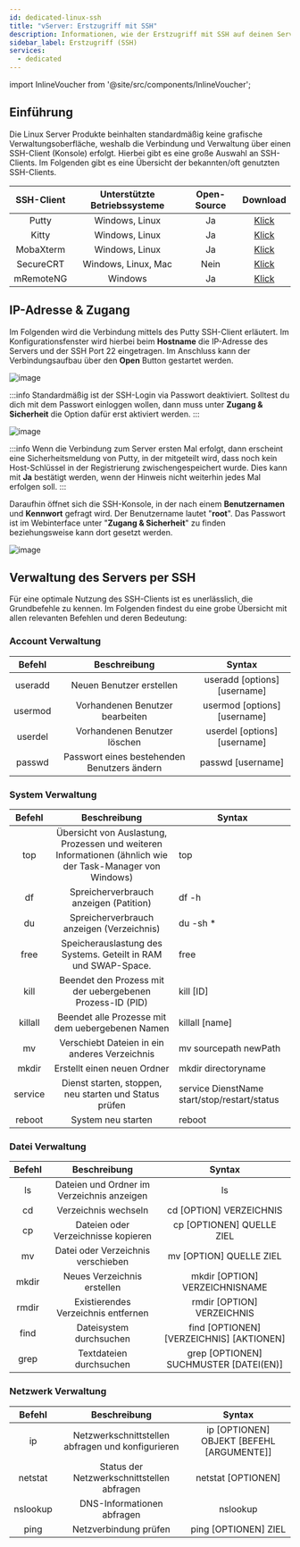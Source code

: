 ```yaml
---
id: dedicated-linux-ssh
title: "vServer: Erstzugriff mit SSH"
description: Informationen, wie der Erstzugriff mit SSH auf deinen Server von ZAP-Hosting funktioniert - ZAP-Hosting.com Dokumentation
sidebar_label: Erstzugriff (SSH)
services:
  - dedicated
---
```


import InlineVoucher from '@site/src/components/InlineVoucher';

## Einführung

Die Linux Server Produkte beinhalten standardmäßig keine grafische Verwaltungsoberfläche, weshalb die Verbindung und Verwaltung über einen SSH-Client (Konsole) erfolgt. Hierbei gibt es eine große Auswahl an SSH-Clients. Im Folgenden gibt es eine Übersicht der bekannten/oft genutzten SSH-Clients. 

| SSH-Client | Unterstützte Betriebssysteme | Open-Source |                           Download                           |
| :--------: | :--------------------------: | :---------: | :----------------------------------------------------------: |
|   Putty    |        Windows, Linux        |     Ja      |               [Klick](https://www.putty.org/)                |
|   Kitty    |        Windows, Linux        |     Ja      |        [Klick](http://www.9bis.net/kitty/)                   |
| MobaXterm  |        Windows, Linux        |     Ja      |           [Klick](https://mobaxterm.mobatek.net/)            |
| SecureCRT  |     Windows, Linux, Mac      |    Nein     | [Klick](https://www.vandyke.com/cgi-bin/releases.php?product=securecrt) |
| mRemoteNG  |           Windows            |     Ja      |           [Klick](https://mremoteng.org/download)            |

<InlineVoucher />

## IP-Adresse & Zugang

Im Folgenden wird die Verbindung mittels des Putty SSH-Client erläutert. Im Konfigurationsfenster wird hierbei beim **Hostname** die IP-Adresse des Servers und der SSH Port 22 eingetragen. Im Anschluss kann der Verbindungsaufbau über den **Open** Button gestartet werden.



![image](https://user-images.githubusercontent.com/13604413/159171679-e55411b6-17be-49f8-a80f-645f4652c9c4.png)



:::info
Standardmäßig ist der SSH-Login via Passwort deaktiviert. Solltest du dich mit dem Passwort einloggen wollen, dann muss unter **Zugang & Sicherheit** die Option dafür erst aktiviert werden.
:::



![image](https://user-images.githubusercontent.com/13604413/159171681-abfa1472-41cf-4219-92fe-9ad948c7e8d2.png)



:::info
Wenn die Verbindung zum Server ersten Mal erfolgt, dann erscheint eine Sicherheitsmeldung von Putty, in der mitgeteilt wird, dass noch kein Host-Schlüssel in der Registrierung zwischengespeichert wurde. Dies kann mit **Ja** bestätigt werden, wenn der Hinweis nicht weiterhin jedes Mal erfolgen soll. 
:::

 

Daraufhin öffnet sich die SSH-Konsole, in der nach einem **Benutzernamen** und **Kennwort** gefragt wird. Der Benutzername lautet "**root**". Das Passwort ist im Webinterface unter "**Zugang & Sicherheit**" zu finden beziehungsweise kann dort gesetzt werden.



![image](https://user-images.githubusercontent.com/13604413/159171684-d50db714-df08-46ed-9453-1d186edda3de.png)





## Verwaltung des Servers per SSH

Für eine optimale Nutzung des SSH-Clients ist es unerlässlich, die Grundbefehle zu kennen. Im Folgenden findest du eine grobe Übersicht mit allen relevanten Befehlen und deren Bedeutung:



### Account Verwaltung

| Befehl  |                Beschreibung                |            Syntax            |
| :-----: | :----------------------------------------: | :--------------------------: |
| useradd |          Neuen Benutzer erstellen          | useradd [options] [username] |
| usermod |      Vorhandenen Benutzer bearbeiten       | usermod [options] [username] |
| userdel |        Vorhandenen Benutzer löschen        | userdel [options] [username] |
| passwd  | Passwort eines bestehenden Benutzers ändern |      passwd [username]       |



### System Verwaltung

| Befehl  |                         Beschreibung                         | Syntax                                       |
| :-----: | :----------------------------------------------------------: | -------------------------------------------- |
|   top   | Übersicht von Auslastung, Prozessen und weiteren Informationen (ähnlich wie der Task-Manager von Windows) | top                                          |
|   df    |            Spreicherverbrauch anzeigen (Patition)            | df -h                                        |
|   du    |          Spreicherverbrauch anzeigen (Verzeichnis)           | du -sh *                                     |
|  free   | Speicherauslastung des Systems. Geteilt in RAM und SWAP-Space. | free                                         |
|  kill   |  Beendet den Prozess mit der uebergebenen Prozess-ID (PID)   | kill [ID]                                    |
| killall |       Beendet alle Prozesse mit dem uebergebenen Namen       | killall [name]                               |
|   mv    |         Verschiebt Dateien in ein anderes Verzeichnis        | mv sourcepath newPath                        |
|  mkdir  |               Erstellt einen neuen Ordner                    | mkdir directoryname                          |
| service |    Dienst starten, stoppen, neu starten und Status prüfen     | service DienstName start/stop/restart/status |
| reboot  |                      System neu starten                       | reboot                                       |



### Datei Verwaltung

| Befehl | Beschreibung                               | Syntax                                   |
| :------: | :------------------------------------------: | :----------------------------------------: |
| ls     | Dateien und Ordner im Verzeichnis anzeigen | ls                                       |
| cd     | Verzeichnis wechseln                       | cd [OPTION] VERZEICHNIS                  |
| cp     | Dateien oder Verzeichnisse kopieren        | cp [OPTIONEN] QUELLE ZIEL                |
| mv     | Datei oder Verzeichnis verschieben         | mv [OPTION] QUELLE ZIEL                  |
| mkdir  | Neues Verzeichnis erstellen                | mkdir [OPTION] VERZEICHNISNAME           |
| rmdir  | Existierendes Verzeichnis entfernen        | rmdir [OPTION] VERZEICHNIS               |
| find   | Dateisystem durchsuchen                    | find [OPTIONEN] [VERZEICHNIS] [AKTIONEN] |
| grep   | Textdateien durchsuchen                    | grep [OPTIONEN] SUCHMUSTER [DATEI(EN)]   |



### Netzwerk Verwaltung

| Befehl   | Beschreibung                                      | Syntax                                    |
| :--------: | :-------------------------------------------------: | :-----------------------------------------: |
| ip       | Netzwerkschnittstellen abfragen und konfigurieren | ip [OPTIONEN] OBJEKT [BEFEHL [ARGUMENTE]] |
| netstat  | Status der Netzwerkschnittstellen abfragen        | netstat [OPTIONEN]                        |
| nslookup | DNS-Informationen abfragen                        | nslookup                                  |
| ping     | Netzverbindung prüfen                             | ping [OPTIONEN] ZIEL                      |
